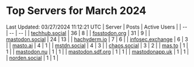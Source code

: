 # Top Servers for March 2024
Last Updated: 03/27/2024 11:12:21 UTC
| Server | Posts | Active Users |
| -- | -- | -- |
| [techhub.social](https://techhub.social/tags/PowerShell) | 36 | 8 |
| [fosstodon.org](https://fosstodon.org/tags/PowerShell) | 31 | 9 |
| [mastodon.social](https://mastodon.social/tags/PowerShell) | 24 | 13 |
| [hachyderm.io](https://hachyderm.io/tags/PowerShell) | 7 | 6 |
| [infosec.exchange](https://infosec.exchange/tags/PowerShell) | 6 | 3 |
| [masto.ai](https://masto.ai/tags/PowerShell) | 4 | 1 |
| [mstdn.social](https://mstdn.social/tags/PowerShell) | 4 | 3 |
| [chaos.social](https://chaos.social/tags/PowerShell) | 3 | 2 |
| [mas.to](https://mas.to/tags/PowerShell) | 1 | 1 |
| [mastodon.nu](https://mastodon.nu/tags/PowerShell) | 1 | 1 |
| [mastodon.sdf.org](https://mastodon.sdf.org/tags/PowerShell) | 1 | 1 |
| [mastodonapp.uk](https://mastodonapp.uk/tags/PowerShell) | 1 | 1 |
| [norden.social](https://norden.social/tags/PowerShell) | 1 | 1 |
